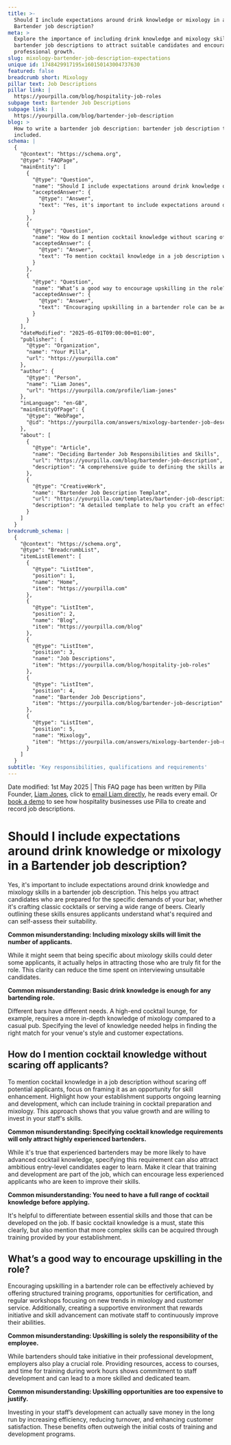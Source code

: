 ```yaml
---
title: >-
  Should I include expectations around drink knowledge or mixology in a
  Bartender job description?
meta: >
  Explore the importance of including drink knowledge and mixology skills in
  bartender job descriptions to attract suitable candidates and encourage
  professional growth.
slug: mixology-bartender-job-description-expectations
unique id: 1748429917195x160150143004737630
featured: false
breadcrumb short: Mixology
pillar text: Job Descriptions
pillar link: |
  https://yourpilla.com/blog/hospitality-job-roles
subpage text: Bartender Job Descriptions
subpage link: |
  https://yourpilla.com/blog/bartender-job-description
blog: >
  How to write a bartender job description: bartender job description template
  included.
schema: |
  {
    "@context": "https://schema.org",
    "@type": "FAQPage",
    "mainEntity": [
      {
        "@type": "Question",
        "name": "Should I include expectations around drink knowledge or mixology in a Bartender job description?",
        "acceptedAnswer": {
          "@type": "Answer",
          "text": "Yes, it's important to include expectations around drink knowledge and mixology skills in a bartender job description. This helps in attracting candidates who are well-prepared for the demands of your bar, ensuring they know how to craft classic cocktails or serve a variety of beers. By clearly outlining these skills, applicants can assess if they are suitable for the role."
        }
      },
      {
        "@type": "Question",
        "name": "How do I mention cocktail knowledge without scaring off applicants?",
        "acceptedAnswer": {
          "@type": "Answer",
          "text": "To mention cocktail knowledge in a job description without deterring potential applicants, position it as an opportunity for skill enhancement. Highlight how your establishment supports ongoing learning and development, which includes training in cocktail preparation and mixology. This shows your commitment to staff growth and your willingness to invest in their skills."
        }
      },
      {
        "@type": "Question",
        "name": "What’s a good way to encourage upskilling in the role?",
        "acceptedAnswer": {
          "@type": "Answer",
          "text": "Encouraging upskilling in a bartender role can be achieved by offering structured training programs, certification opportunities, and regular workshops on new mixology trends and customer service. Furthermore, fostering a supportive environment that rewards initiative and skill advancement motivates staff to continually improve their capabilities."
        }
      }
    ],
    "dateModified": "2025-05-01T09:00:00+01:00",
    "publisher": {
      "@type": "Organization",
      "name": "Your Pilla",
      "url": "https://yourpilla.com"
    },
    "author": {
      "@type": "Person",
      "name": "Liam Jones",
      "url": "https://yourpilla.com/profile/liam-jones"
    },
    "inLanguage": "en-GB",
    "mainEntityOfPage": {
      "@type": "WebPage",
      "@id": "https://yourpilla.com/answers/mixology-bartender-job-description-expectations"
    },
    "about": [
      {
        "@type": "Article",
        "name": "Deciding Bartender Job Responsibilities and Skills",
        "url": "https://yourpilla.com/blog/bartender-job-description",
        "description": "A comprehensive guide to defining the skills and experience necessary for a bartender role at your establishment."
      },
      {
        "@type": "CreativeWork",
        "name": "Bartender Job Description Template",
        "url": "https://yourpilla.com/templates/bartender-job-description",
        "description": "A detailed template to help you craft an effective job description for recruiting skilled bartenders."
      }
    ]
  }
breadcrumb_schema: |
  {
    "@context": "https://schema.org",
    "@type": "BreadcrumbList",
    "itemListElement": [
      {
        "@type": "ListItem",
        "position": 1,
        "name": "Home",
        "item": "https://yourpilla.com"
      },
      {
        "@type": "ListItem",
        "position": 2,
        "name": "Blog",
        "item": "https://yourpilla.com/blog"
      },
      {
        "@type": "ListItem",
        "position": 3,
        "name": "Job Descriptions",
        "item": "https://yourpilla.com/blog/hospitality-job-roles"
      },
      {
        "@type": "ListItem",
        "position": 4,
        "name": "Bartender Job Descriptions",
        "item": "https://yourpilla.com/blog/bartender-job-description"
      },
      {
        "@type": "ListItem",
        "position": 5,
        "name": "Mixology",
        "item": "https://yourpilla.com/answers/mixology-bartender-job-description-expectations"
      }
    ]
  }
subtitle: 'Key responsibilities, qualifications and requirements'
---
```


Date modified: 1st May 2025 | This FAQ page has been written by Pilla Founder, [Liam Jones](https://yourpilla.com/profile/liam-jones), click to [email Liam directly](https://mailto:liam@yourpilla.com), he reads every email. Or [book a demo](https://calendly.com/pilla/demo) to see how hospitality businesses use Pilla to create and record job descriptions.

# Should I include expectations around drink knowledge or mixology in a Bartender job description?

Yes, it's important to include expectations around drink knowledge and mixology skills in a bartender job description. This helps you attract candidates who are prepared for the specific demands of your bar, whether it's crafting classic cocktails or serving a wide range of beers. Clearly outlining these skills ensures applicants understand what's required and can self-assess their suitability.

**Common misunderstanding: Including mixology skills will limit the number of applicants.**

While it might seem that being specific about mixology skills could deter some applicants, it actually helps in attracting those who are truly fit for the role. This clarity can reduce the time spent on interviewing unsuitable candidates.

**Common misunderstanding: Basic drink knowledge is enough for any bartending role.**

Different bars have different needs. A high-end cocktail lounge, for example, requires a more in-depth knowledge of mixology compared to a casual pub. Specifying the level of knowledge needed helps in finding the right match for your venue's style and customer expectations.

## How do I mention cocktail knowledge without scaring off applicants?

To mention cocktail knowledge in a job description without scaring off potential applicants, focus on framing it as an opportunity for skill enhancement. Highlight how your establishment supports ongoing learning and development, which can include training in cocktail preparation and mixology. This approach shows that you value growth and are willing to invest in your staff's skills.

**Common misunderstanding: Specifying cocktail knowledge requirements will only attract highly experienced bartenders.**

While it's true that experienced bartenders may be more likely to have advanced cocktail knowledge, specifying this requirement can also attract ambitious entry-level candidates eager to learn. Make it clear that training and development are part of the job, which can encourage less experienced applicants who are keen to improve their skills.

**Common misunderstanding: You need to have a full range of cocktail knowledge before applying.**

It's helpful to differentiate between essential skills and those that can be developed on the job. If basic cocktail knowledge is a must, state this clearly, but also mention that more complex skills can be acquired through training provided by your establishment.

## What’s a good way to encourage upskilling in the role?

Encouraging upskilling in a bartender role can be effectively achieved by offering structured training programs, opportunities for certification, and regular workshops focusing on new trends in mixology and customer service. Additionally, creating a supportive environment that rewards initiative and skill advancement can motivate staff to continuously improve their abilities.

**Common misunderstanding: Upskilling is solely the responsibility of the employee.**

While bartenders should take initiative in their professional development, employers also play a crucial role. Providing resources, access to courses, and time for training during work hours shows commitment to staff development and can lead to a more skilled and dedicated team.

**Common misunderstanding: Upskilling opportunities are too expensive to justify.**

Investing in your staff’s development can actually save money in the long run by increasing efficiency, reducing turnover, and enhancing customer satisfaction. These benefits often outweigh the initial costs of training and development programs.
